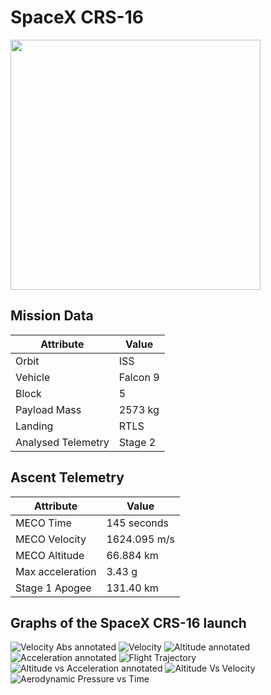 # SpaceX CRS-16

<img src="https://i.imgur.com/qvUe6fX.png" width=400px>

## Mission Data

| Attribute | Value |
| ------------- | ------------- |
| Orbit | ISS  |
| Vehicle | Falcon 9  |
| Block | 5  |
| Payload Mass | 2573 kg |
| Landing | RTLS |
| Analysed Telemetry| Stage 2 |




## Ascent Telemetry

| Attribute | Value |
| ------------- | ------------- |
| MECO Time | 145 seconds |
| MECO Velocity | 1624.095 m/s |
| MECO Altitude | 66.884 km |
| Max acceleration | 3.43 g|
| Stage 1 Apogee | 131.40 km |





## Graphs of the SpaceX CRS-16 launch

![Velocity Abs annotated](https://github.com/shahar603/Telemetry-Data/blob/master/SpaceX%20CRS-16/Graphs/Velocity%20Abs%20annotated.png)
![Velocity](https://github.com/shahar603/Telemetry-Data/blob/master/SpaceX%20CRS-16/Graphs/Velocity.png)
![Altitude annotated](https://github.com/shahar603/Telemetry-Data/blob/master/SpaceX%20CRS-16/Graphs/Altitude%20annotated.png)
![Acceleration annotated](https://github.com/shahar603/Telemetry-Data/blob/master/SpaceX%20CRS-16/Graphs/Acceleration%20annotated.png)
![Flight Trajectory](https://github.com/shahar603/Telemetry-Data/blob/master/SpaceX%20CRS-16/Graphs/Flight%20Trajectory.png)
![Altitude vs Acceleration annotated](https://github.com/shahar603/Telemetry-Data/blob/master/SpaceX%20CRS-16/Graphs/Altitude%20vs%20Acceleration%20annotated.png)
![Altitude Vs Velocity](https://github.com/shahar603/Telemetry-Data/blob/master/SpaceX%20CRS-16/Graphs/Altitude%20Vs%20Velocity.png)
![Aerodynamic Pressure vs Time](https://github.com/shahar603/Telemetry-Data/blob/master/SpaceX%20CRS-16/Graphs/Aerodynamic%20Pressure.png)
